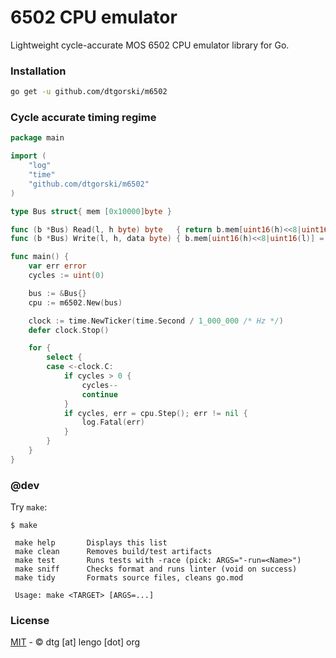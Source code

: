 # 6502 CPU emulator

Lightweight cycle-accurate MOS 6502 CPU emulator library for Go.

### Installation

```bash
go get -u github.com/dtgorski/m6502
```
### Cycle accurate timing regime

```go
package main

import (
	"log"
	"time"
	"github.com/dtgorski/m6502"
)

type Bus struct{ mem [0x10000]byte }

func (b *Bus) Read(l, h byte) byte   { return b.mem[uint16(h)<<8|uint16(l)] }
func (b *Bus) Write(l, h, data byte) { b.mem[uint16(h)<<8|uint16(l)] = data }

func main() {
	var err error
	cycles := uint(0)

	bus := &Bus{}
	cpu := m6502.New(bus)

	clock := time.NewTicker(time.Second / 1_000_000 /* Hz */)
	defer clock.Stop()

	for {
		select {
		case <-clock.C:
			if cycles > 0 {
				cycles--
				continue
			}
			if cycles, err = cpu.Step(); err != nil {
				log.Fatal(err)
			}
		}
	}
}
```

### @dev
Try ```make```:
```
$ make

 make help       Displays this list
 make clean      Removes build/test artifacts
 make test       Runs tests with -race (pick: ARGS="-run=<Name>")
 make sniff      Checks format and runs linter (void on success)
 make tidy       Formats source files, cleans go.mod

 Usage: make <TARGET> [ARGS=...]
```
### License
[MIT](https://opensource.org/licenses/MIT) - © dtg [at] lengo [dot] org